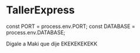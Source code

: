 # TallerExpress

const PORT = process.env.PORT;
const DATABASE = process.env.DATABASE;

Digale a Maki que dije EKEKEKEKEKK
